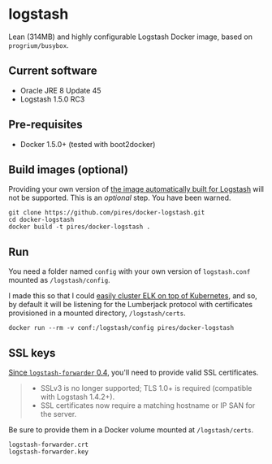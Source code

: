 
# logstash
Lean (314MB) and highly configurable Logstash Docker image, based on `progrium/busybox`.

## Current software

* Oracle JRE 8 Update 45
* Logstash 1.5.0 RC3

## Pre-requisites

* Docker 1.5.0+ (tested with boot2docker)

## Build images (optional)

Providing your own version of [the image automatically built for Logstash](https://registry.hub.docker.com/u/pires/docker-logstash) will not be supported. This is an *optional* step. You have been warned.

```
git clone https://github.com/pires/docker-logstash.git
cd docker-logstash
docker build -t pires/docker-logstash .
```

## Run

You need a folder named `config` with your own version of `logstash.conf` mounted as `/logstash/config`.

I made this so that I could [easily cluster ELK on top of Kubernetes](https://github.com/pires/kubernetes-elk-cluster), and so, by default it will be listening for the Lumberjack protocol with certificates provisioned in a mounted directory, `/logstash/certs`.

```
docker run --rm -v conf:/logstash/config pires/docker-logstash
```

## SSL keys

[Since ```logstash-forwarder``` 0.4](http://www.elasticsearch.org/blog/logstash-forwarder-0-4-0-released/), you'll need to provide valid SSL certificates.
> * SSLv3 is no longer supported; TLS 1.0+ is required (compatible with Logstash 1.4.2+).
> * SSL certificates now require a matching hostname or IP SAN for the server.

Be sure to provide them in a Docker volume mounted at ```/logstash/certs```.
```
logstash-forwarder.crt
logstash-forwarder.key
```
